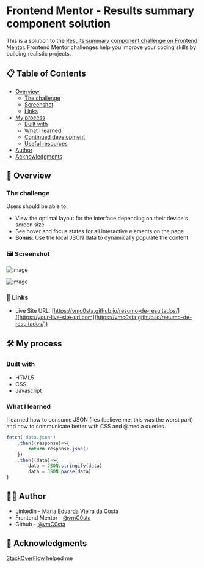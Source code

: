 # Frontend Mentor - Results summary component solution

This is a solution to the [Results summary component challenge on Frontend Mentor](https://www.frontendmentor.io/challenges/results-summary-component-CE_K6s0maV). Frontend Mentor challenges help you improve your coding skills by building realistic projects.

## 📋 Table of Contents

- [Overview](#overview)
  - [The challenge](#the-challenge)
  - [Screenshot](#screenshot)
  - [Links](#links)
- [My process](#my-process)
  - [Built with](#built-with)
  - [What I learned](#what-i-learned)
  - [Continued development](#continued-development)
  - [Useful resources](#useful-resources)
- [Author](#author)
- [Acknowledgments](#acknowledgments)

## 🚀 Overview

### The challenge

Users should be able to:

- View the optimal layout for the interface depending on their device's screen size
- See hover and focus states for all interactive elements on the page
- **Bonus**: Use the local JSON data to dynamically populate the content

### 🖼️ Screenshot

![image](https://github.com/vmC0sta/resumo-de-resultados/assets/116650361/92ce754d-8269-4743-b865-66d1af2551e0)

![image](https://github.com/vmC0sta/resumo-de-resultados/assets/116650361/7a5eedcc-d59c-48c6-b46c-c08d1f9d0f92)


### 🔗 Links

- Live Site URL: [https://vmc0sta.github.io/resumo-de-resultados/]([https://your-live-site-url.com](https://vmc0sta.github.io/resumo-de-resultados/))

## 🛠️ My process

### Built with

- HTML5
- CSS
- Javascript 

### What I learned

I learned how to consume JSON files (believe me, this was the worst part) and how to communicate better with CSS and @media queries.

```js
fetch('data.json')
    .then((response)=>{
        return response.json()
    })
    .then((data)=>{
        data = JSON.stringify(data)
        data = JSON.parse(data)
}
```

## 👩‍💻  Author

- Linkedin - [Maria Eduarda Vieira da Costa](https://www.linkedin.com/in/maria-eduarda-vieira-da-costa-954b951a5/)
- Frontend Mentor - [@vmC0sta](https://www.frontendmentor.io/profile/vmC0sta)
- Github - [@vmC0sta](https://github.com/vmC0sta)

## 🙌 Acknowledgments

[StackOverFlow](https://stackoverflow.com/) helped me
